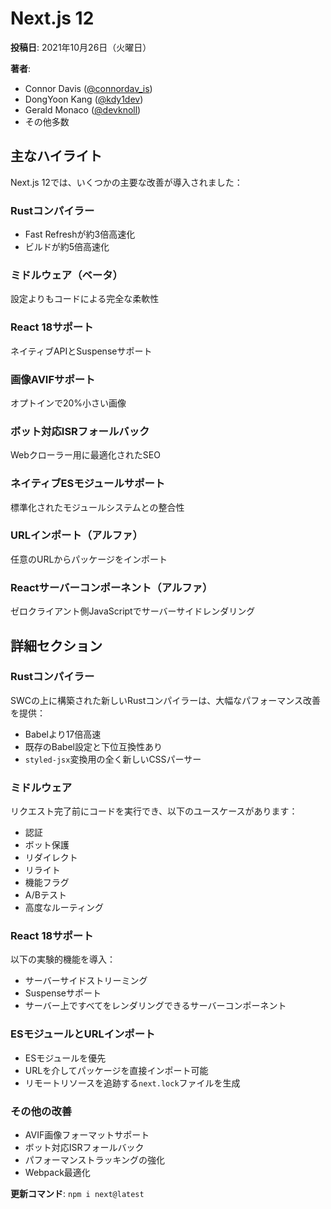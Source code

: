 # Next.js 12

**投稿日**: 2021年10月26日（火曜日）

**著者**:
- Connor Davis ([@connordav_is](https://twitter.com/connordav_is))
- DongYoon Kang ([@kdy1dev](https://twitter.com/kdy1dev))
- Gerald Monaco ([@devknoll](https://twitter.com/devknoll))
- その他多数

## 主なハイライト

Next.js 12では、いくつかの主要な改善が導入されました：

### Rustコンパイラー

- Fast Refreshが約3倍高速化
- ビルドが約5倍高速化

### ミドルウェア（ベータ）

設定よりもコードによる完全な柔軟性

### React 18サポート

ネイティブAPIとSuspenseサポート

### 画像AVIFサポート

オプトインで20%小さい画像

### ボット対応ISRフォールバック

Webクローラー用に最適化されたSEO

### ネイティブESモジュールサポート

標準化されたモジュールシステムとの整合性

### URLインポート（アルファ）

任意のURLからパッケージをインポート

### Reactサーバーコンポーネント（アルファ）

ゼロクライアント側JavaScriptでサーバーサイドレンダリング

## 詳細セクション

### Rustコンパイラー

SWCの上に構築された新しいRustコンパイラーは、大幅なパフォーマンス改善を提供：
- Babelより17倍高速
- 既存のBabel設定と下位互換性あり
- `styled-jsx`変換用の全く新しいCSSパーサー

### ミドルウェア

リクエスト完了前にコードを実行でき、以下のユースケースがあります：
- 認証
- ボット保護
- リダイレクト
- リライト
- 機能フラグ
- A/Bテスト
- 高度なルーティング

### React 18サポート

以下の実験的機能を導入：
- サーバーサイドストリーミング
- Suspenseサポート
- サーバー上ですべてをレンダリングできるサーバーコンポーネント

### ESモジュールとURLインポート

- ESモジュールを優先
- URLを介してパッケージを直接インポート可能
- リモートリソースを追跡する`next.lock`ファイルを生成

### その他の改善

- AVIF画像フォーマットサポート
- ボット対応ISRフォールバック
- パフォーマンストラッキングの強化
- Webpack最適化

**更新コマンド**: `npm i next@latest`
